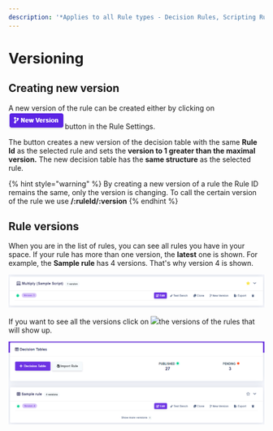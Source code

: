 ```yaml
---
description: '*Applies to all Rule types - Decision Rules, Scripting Rules and Rule Flows.'
---
```


# Versioning

## Creating new version

A new version of the rule can be created either by clicking on ![](../.gitbook/assets/newversion.png)button in the Rule Settings.

The button creates a new version of the decision table with the same **Rule Id** as the selected rule and sets the **version to 1 greater than the maximal version.** The new decision table has the **same structure** as the selected rule.

{% hint style="warning" %}
By creating a new version of a rule the Rule ID remains the same, only the version is changing. To call the certain version of the rule we use **/:ruleId/:version**
{% endhint %}

## Rule versions

When you are in the list of rules, you can see all rules you have in your space. If your rule has more than one version, the **latest** one is shown. For example, the **Sample rule** has 4 versions. That's why version 4 is shown.&#x20;

![](<../.gitbook/assets/image (96).png>)

If you want to see all the versions click on ![](../.gitbook/assets/more-rules.png)the versions of the rules that will show up.

![](<../.gitbook/assets/image (98).png>)

